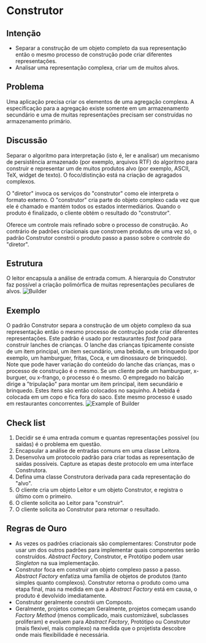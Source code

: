 # Construtor
## Intenção
* Separar a construção de um objeto completo da sua representação então o mesmo processo de construção pode criar diferentes representações.
* Analisar uma representação complexa, criar um de muitos alvos.


## Problema
Uma aplicação precisa criar os elementos de uma agregação complexa. A especificação para a agregação existe somente em um armazenamento secundário e uma de muitas representações precisam ser construídas no armazenamento primário.

## Discussão
Separar o algoritmo para interpretação (isto é, ler e analisar) um mecanismo de persistência armazenado (por exemplo, arquivos RTF) do algoritmo para construir e representar um de muitos produtos alvo (por exemplo, ASCII, TeX, widget de texto). O foco/distinção está na criação de agragados complexos. 

O "diretor" invoca os serviços do "construtor" como ele interpreta o formato externo. O "construtor" cria parte do objeto complexo cada vez que ele é chamado e mantém todos os estados intermediários. Quando o produto é finalizado, o cliente obtém o resultado do "construtor".

Oferece um controle mais refinado sobre o processo de construção. Ao contrário de padrões criacionais que constroem produtos de uma vez só, o padrão Construtor constrói o produto passo a passo sobre o controle do "diretor".

## Estrutura
O leitor encapsula a análise de entrada comum. A hierarquia do Construtor faz possível a criação polimórfica de muitas representações peculiares de alvos.
![Builder](https://sourcemaking.com/files/v2/content/patterns/Builder.svg)

## Exemplo
O padrão Construtor separa a construção de um objeto complexo da sua representação então o mesmo processo de contrução pode criar diferentes representações. Este padrão é usado por restaurantes _fast food_ para construir lanches de crianças. O lanche das crianças tipicamente consiste de um item principal, um item secundário, uma bebida, e um brinquedo (por exemplo, um hamburguer, fritas, Coca, e um dinossauro de brinquedo). Note que pode haver variação do conteúdo do lanche das crianças, mas o processo de construção é o mesmo. 
Se um cliente pede um hamburguer, x-burguer, ou x-frango, o processo é o mesmo. O empregado no balcão dirige a "tripulação" para montar um item principal, item secundário e brinquedo. Estes itens são então colocados no saquinho. A bebida é colocada em um copo e fica fora do saco. Este mesmo processo é usado em restaurantes concorrentes.
![Example of Builder](https://sourcemaking.com/files/v2/content/patterns/Builder_example1.svg)


## Check list
1. Decidir se é uma entrada comum e quantas representações possível (ou saídas) é o problema em questão.
2. Encapsular a análise de entradas comuns em uma classe Leitora.
3. Desenvolva um protocolo padrão para criar todas as representação de saídas possíveis. Capture as etapas deste protocolo em uma interface Construtora.
4. Defina uma classe Construtora derivada para cada representação do "alvo".
5. O cliente cria um objeto Leitor e um objeto Construtor, e registra o último com o primeiro.
6. O cliente solicita ao Leitor para "construir".
7. O cliente solicita ao Construtor para retornar o resultado.
 

## Regras de Ouro
* As vezes os padrões criacionais são complementares: Construtor pode usar um dos outros padrões para implementar quais componentes serão construídos. _Abstract Factory_, Construtor, e Protótipo podem usar _Singleton_ na sua implementação.
* Construtor foca em construir um objeto complexo passo a passo. _Abstract Factory_ enfatiza uma família de objetos de produtos (tanto simples quanto complexos). Construtor retorna o produto como uma etapa final, mas na medida em que a _Abstract Factory_ está em causa, o produto é devolvido imediatamente.
* Construtor geralmente constrói um Composto.
* Geralmente, projetos começam
Geralmente, projetos começam usando _Factory Method_ (menos complicado, mais customizável, subclasses proliferam) e evoluem para _Abstract Factory_, Protótipo ou Construtor (mais flexivel, mais complexo) na medida que o projetista descobre onde mais flexibilidade é necessária.